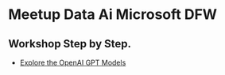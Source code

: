 # Meetup Data Ai Microsoft DFW

## Workshop Step by Step.

- [Explore the OpenAI GPT Models](https://workshop.globalai.community/)
